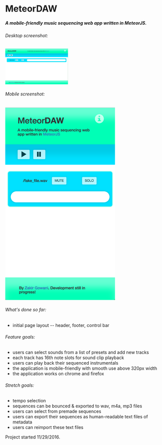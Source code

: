 # MeteorDAW

##### A mobile-friendly music sequencing web app written in MeteorJS. 

###### Desktop screenshot:
<img src="./public/screenshots/desktopScreenshot.png" alt="App Screenshot on Desktop" width="200"/>

###### Mobile screenshot:
<img src="./public/screenshots/mobileScreenshot.png" alt="App Screenshot on Mobile" width="350"/>

###### What's done so far:
- initial page layout -- header, footer, control bar

###### Feature goals:
- users can select sounds from a list of presets and add new tracks
- each track has 16th note slots for sound clip playback
- users can play back their sequenced instrumentals
- the application is mobile-friendly with smooth use above 320px width
- the application works on chrome and firefox

###### Stretch goals:
- tempo selection
- sequences can be bounced & exported to wav, m4a, mp3 files
- users can select from premade sequences 
- users can export their sequences as human-readable text files of metadata
- users can reimport these text files

Project started 11/29/2016.